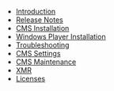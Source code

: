 * [Introduction](index.html)<nonwhite>
* [Release Notes](release_notes.html)</nonwhite>
* [CMS Installation](install_cms.html)
* [Windows Player Installation](install_windows_client.html)
* [Troubleshooting](troubleshooting.html)
* [CMS Settings](cms_settings.html)
* [CMS Maintenance](cms_maintenance.html)
* [XMR](xmr.html)
* [Licenses](licence_information.html)